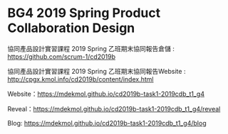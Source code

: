 # BG4 2019 Spring Product Collaboration Design

協同產品設計實習課程 2019 Spring 乙班期末協同報告倉儲 : https://github.com/scrum-1/cd2019b

協同產品設計實習課程 2019 Spring 乙班期末協同報告Website : http://cpgx.kmol.info/cd2019b/content/index.html

Website：https://mdekmol.github.io/cd2019b-task1-2019cdb_t1_g4

Reveal：https://mdekmol.github.io/cd2019b-task1-2019cdb_t1_g4/reveal

Blog: https://mdekmol.github.io/cd2019b-task1-2019cdb_t1_g4/blog

